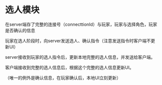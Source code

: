 # 选人模块
在server端存了完整的连接号（connecttionId）与玩家，玩家与选择角色，玩家是否确认的信息

玩家在选人阶段时，向server发送选人、确认指令（注意发送指令时客户端不更新UI）

server接收到玩家的选人指令后，更新本地完整的选人信息，并发送给客户端。

客户端接收到完整的选人信息后，根据这个完整的选人信息更新UI。

（唯一的例外是确认信息，在玩家确认后，本地UI立刻更新）